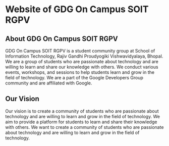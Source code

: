 # Website of GDG On Campus SOIT RGPV

## About GDG On Campus SOIT RGPV
GDG On Campus SOIT RGPV is a student community group at School of Information Technology, Rajiv Gandhi Proudyogiki Vishwavidyalaya, Bhopal. We are a group of students who are passionate about technology and are willing to learn and share our knowledge with others. We conduct various events, workshops, and sessions to help students learn and grow in the field of technology. We are a part of the Google Developers Group community and are affiliated with Google.

## Our Vision
Our vision is to create a community of students who are passionate about technology and are willing to learn and grow in the field of technology. We aim to provide a platform for students to learn and share their knowledge with others. We want to create a community of students who are passionate about technology and are willing to learn and grow in the field of technology.
